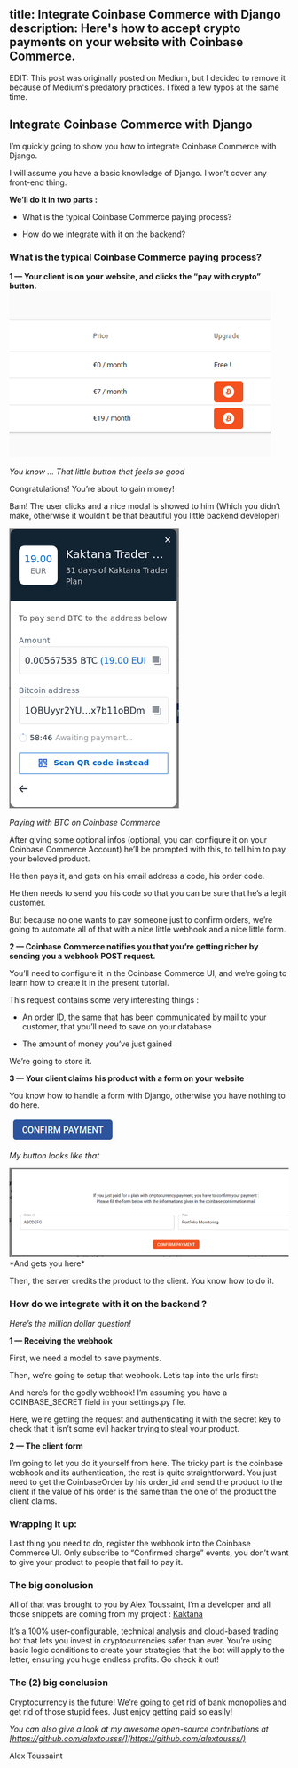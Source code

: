 title: Integrate Coinbase Commerce with Django
description: Here's how to accept crypto payments on your website with Coinbase Commerce. 
-

EDIT: This post was originally posted on Medium, but I decided to remove it because of Medium's predatory practices.
I fixed a few typos at the same time.


## Integrate Coinbase Commerce with Django 
 
I’m quickly going to show you how to integrate Coinbase Commerce with Django.

I will assume you have a basic knowledge of Django. I won’t cover any front-end thing.

**We’ll do it in two parts :**

* What is the typical Coinbase Commerce paying process?

* How do we integrate with it on the backend?

### What is the typical Coinbase Commerce paying process?

**1 — Your client is on your website, and clicks the “pay with crypto” button.**
![You know … That little button that feels so good](../images/paywithcryptobutton.png)

*You know … That little button that feels so good*

Congratulations! You’re about to gain money!

Bam! The user clicks and a nice modal is showed to him (Which you didn’t make, otherwise it wouldn’t be that beautiful you little backend developer)

![Paying with BTC on Coinbase Commerce](images/payingwithbtconcoibase.png)


*Paying with BTC on Coinbase Commerce*

After giving some optional infos (optional, you can configure it on your Coinbase Commerce Account) he’ll be prompted with this, to tell him to pay your beloved product.

He then pays it, and gets on his email address a code, his order code.

He then needs to send you his code so that you can be sure that he’s a legit customer.

But because no one wants to pay someone just to confirm orders, we’re going to automate all of that with a nice little webhook and a nice little form.

**2 — Coinbase Commerce notifies you that you’re getting richer by sending you a webhook POST request.**

You’ll need to configure it in the Coinbase Commerce UI, and we’re going to learn how to create it in the present tutorial.

This request contains some very interesting things :

* An order ID, the same that has been communicated by mail to your customer, that you’ll need to save on your database

* The amount of money you’ve just gained

We’re going to store it.

**3 — Your client claims his product with a form on your website**

You know how to handle a form with Django, otherwise you have nothing to do here.

![My button looks like that](images/myconfirmpaymentbutton.png) 

*My button looks like that*
<div class="scroll-horizon">
    <img style="max-width: 600px" src="images/myconfirmationform.png"></img>
</div>
*And gets you here*

Then, the server credits the product to the client. You know how to do it.

### How do we integrate with it on the backend ?

*Here’s the million dollar question!*

**1 — Receiving the webhook**

First, we need a model to save payments. 
<script src="https://gist.github.com/alextousss/5b887704f71ff967927b817e3651f1be.js"></script> 

Then, we’re going to setup that webhook. Let’s tap into the urls first:

<script src="https://gist.github.com/alextousss/181fc6a5f5e32d75fbee431ec569fcd9.js"></script>

And here’s for the godly webhook!
I’m assuming you have a COINBASE_SECRET field in your settings.py file.

<script src="https://gist.github.com/alextousss/1461fadb068e8b25eb121e1b00bf1a67.js"></script>
Here, we're getting the request and authenticating it with the secret key to check that it isn’t some evil hacker trying to steal your product.



**2 — The client form**

I’m going to let you do it yourself from here. The tricky part is the coinbase webhook and its authentication, the rest is quite straightforward.
You just need to get the CoinbaseOrder by his order_id and send the product to the client if the value of his order is the same than the one of the product the client claims.

### Wrapping it up:

Last thing you need to do, register the webhook into the Coinbase Commerce UI.
Only subscribe to “Confirmed charge” events, you don’t want to give your product to people that fail to pay it.

### The big conclusion

All of that was brought to you by Alex Toussaint, I’m a developer and all those snippets are coming from my project : [Kaktana](https://kaktana.com)

It’s a 100% user-configurable, technical analysis and cloud-based trading bot that lets you invest in cryptocurrencies safer than ever. You’re using basic logic conditions to create your strategies that the bot will apply to the letter, ensuring you huge endless profits. Go check it out!

### The (2) big conclusion

Cryptocurrency is the future! 
We’re going to get rid of bank monopolies and get rid of those stupid fees. Just enjoy getting paid so easily!

*You can also give a look at my awesome open-source contributions at [https://github.com/alextousss/](https://github.com/alextousss/)*

Alex Toussaint

<style>
    .gist {
        max-width: 500%;
    }
    .scroll-horizon {
        white-space: nowrap;
        overflow-x: auto; 
        overflow-y: hidden; 
    }
    .scroll-horizon img {
            display: inline-block;
    }
</style>

